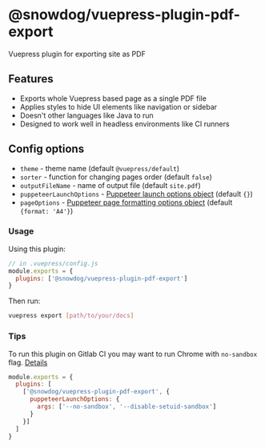 # @snowdog/vuepress-plugin-pdf-export
Vuepress plugin for exporting site as PDF

## Features
- Exports whole Vuepress based page as a single PDF file
- Applies styles to hide UI elements like navigation or sidebar
- Doesn't other languages like Java to run
- Designed to work well in headless environments like CI runners

## Config options
- `theme` - theme name (default `@vuepress/default`)
- `sorter` - function for changing pages order (default `false`)
- `outputFileName` - name of output file (default `site.pdf`)
- `puppeteerLaunchOptions` - [Puppeteer launch options object](https://github.com/puppeteer/puppeteer/blob/v2.1.1/docs/api.md#puppeteerlaunchoptions) (default `{}`)
- `pageOptions` - [Puppeteer page formatting options object](https://github.com/puppeteer/puppeteer/blob/v2.1.1/docs/api.md#pagepdfoptions) (default `{format: 'A4'}`)

### Usage

Using this plugin:

``` js
// in .vuepress/config.js
module.exports = {
  plugins: ['@snowdog/vuepress-plugin-pdf-export']
}
```

Then run:

``` bash
vuepress export [path/to/your/docs]
```

### Tips
To run this plugin on Gitlab CI you may want to run Chrome with `no-sandbox` flag. [Details](https://github.com/puppeteer/puppeteer/blob/master/docs/troubleshooting.md#setting-up-chrome-linux-sandbox)

```js
module.exports = {
  plugins: [
    ['@snowdog/vuepress-plugin-pdf-export', {
      puppeteerLaunchOptions: {
        args: ['--no-sandbox', '--disable-setuid-sandbox']
      }
    }]
  ]
}
```
